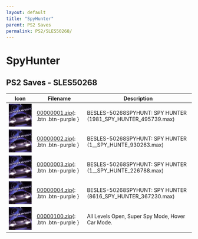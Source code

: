 ```yaml
---
layout: default
title: "SpyHunter"
parent: PS2 Saves
permalink: PS2/SLES50268/
---
```

# SpyHunter

## PS2 Saves - SLES50268

| Icon | Filename | Description |
|------|----------|-------------|
| ![SpyHunter](icon0.png) | [00000001.zip](00000001.zip){: .btn .btn-purple } | BESLES-50268SPYHUNT:  SPY HUNTER (1981_SPY_HUNTER_495739.max) |
| ![SpyHunter](icon0.png) | [00000002.zip](00000002.zip){: .btn .btn-purple } | BESLES-50268SPYHUNT:  SPY HUNTER (1__SPY_HUNTE_930263.max) |
| ![SpyHunter](icon0.png) | [00000003.zip](00000003.zip){: .btn .btn-purple } | BESLES-50268SPYHUNT:  SPY HUNTER (1__SPY_HUNTE_226788.max) |
| ![SpyHunter](icon0.png) | [00000004.zip](00000004.zip){: .btn .btn-purple } | BESLES-50268SPYHUNT:  SPY HUNTER (8616_SPY_HUNTER_367230.max) |
| ![SpyHunter](icon0.png) | [00000100.zip](00000100.zip){: .btn .btn-purple } | All Levels Open, Super Spy Mode, Hover Car Mode. |
